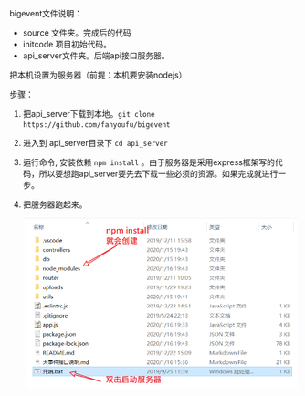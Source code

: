 bigevent文件说明：

- source 文件夹。完成后的代码
- initcode 项目初始代码。
- api_server文件夹。后端api接口服务器。



把本机设置为服务器（前提：本机要安装nodejs）

步骤：

1. 把api_server下载到本地。`git clone  https://github.com/fanyoufu/bigevent`

2. 进入到 api_server目录下 `cd api_server`

3. 运行命令, 安装依赖  `npm install` 。由于服务器是采用express框架写的代码，所以要想跑api_server要先去下载一些必须的资源。如果完成就进行一步。

4. 把服务器跑起来。

   ![image-20200116201621473](asset/image-20200116201621473.png)